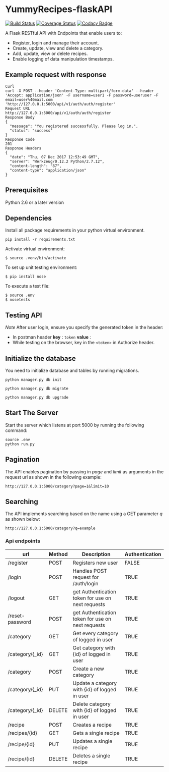 # YummyRecipes-flaskAPI
[![Build Status](https://travis-ci.org/JoyyToo/YummyRecipes-flaskAPI.svg?branch=master)](https://travis-ci.org/JoyyToo/YummyRecipes-flaskAPI) [![Coverage Status](https://coveralls.io/repos/github/JoyyToo/YummyRecipes-flaskAPI/badge.svg)](https://coveralls.io/github/JoyyToo/YummyRecipes-flaskAPI) [![Codacy Badge](https://api.codacy.com/project/badge/Grade/0d508bcb432b4ca983a56ee409e42549)](https://www.codacy.com/app/JoyyToo/YummyRecipes-flaskAPI?utm_source=github.com&amp;utm_medium=referral&amp;utm_content=JoyyToo/YummyRecipes-flaskAPI&amp;utm_campaign=Badge_Grade)

A Flask RESTful API with Endpoints that enable users to:

- Register, login and manage their account.
- Create, update, view and delete a category.
- Add, update, view or delete recipes.
- Enable logging of data manipulation timestamps.

## Example request with response
```
Curl
curl -X POST --header 'Content-Type: multipart/form-data' --header 'Accept: application/json' -F username=user1 -F password=useruser -F email=user%40mail.com  'http://127.0.0.1:5000/api/v1/auth/auth/register'
Request URL
http://127.0.0.1:5000/api/v1/auth/auth/register
Response Body
{
  "message": "You registered successfully. Please log in.",
  "status": "success"
}
Response Code
201
Response Headers
{
  "date": "Thu, 07 Dec 2017 12:53:49 GMT",
  "server": "Werkzeug/0.12.2 Python/2.7.12",
  "content-length": "87",
  "content-type": "application/json"
}
```

## Prerequisites

Python 2.6 or a later version

## Dependencies
Install all package requirements in your python virtual environment.
```
pip install -r requirements.txt
```

Activate virtual environment:

```
$ source .venv/bin/activate
```

To set up unit testing environment:

```
$ pip install nose
```

To execute a test file:

```
$ source .env
$ nosetests
```

## Testing API

*Note* After user login, ensure you  specify the generated token in the header:

- In postman header **key** : `token` **value** : <token>
- While testing on the browser, key in the `<token>` in Authorize header.

## Initialize the database
You need to initialize database and tables by running migrations.

```
python manager.py db init

python manager.py db migrate

python manager.py db upgrade

```

## Start The Server
Start the server which listens at port 5000 by running the following command:
```
source .env
python run.py
```

## Pagination

The API enables pagination by passing in *page* and *limit* as arguments in the request url as shown in the following example:

```
http://127.0.0.1:5000/category?page=1&limit=10

```

## Searching

The API implements searching based on the name using a GET parameter *q* as shown below:

```
http://127.0.0.1:5000/category?q=example
```

### Api endpoints

| url | Method|  Description| Authentication |
| --- | --- | --- | --- |
| /register | POST | Registers new user | FALSE
| /login | POST | Handles POST request for /auth/login | TRUE
| /logout | GET | get Authentication token for use on next requests | TRUE
| /reset-password | POST | get Authentication token for use on next requests | TRUE
| /category | GET | Get every category of logged in user|TRUE
| /category/{_id} | GET | Get category with {id} of logged in user|TRUE
| /category | POST | Create a new category|TRUE
| /category/{_id}  | PUT | Update a category with {id} of logged in user|TRUE
| /category/{_id} | DELETE | Delete category with {id} of logged in user|TRUE
| /recipe | POST | Creates a recipe|TRUE
| /recipes/{id} | GET | Gets a single recipe|TRUE
| /recipe/{id} | PUT | Updates a single recipe|TRUE
| /recipe/{id} | DELETE | Deletes a single recipe|TRUE

